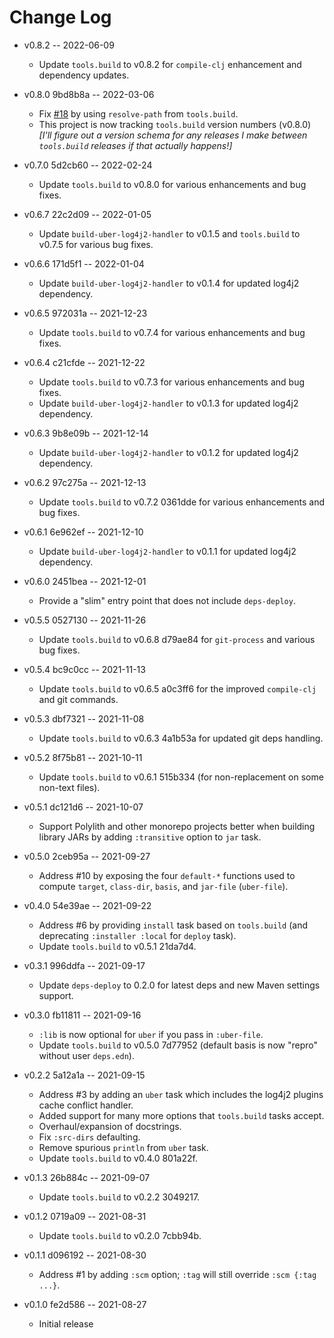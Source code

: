 # Change Log

* v0.8.2 -- 2022-06-09
  * Update `tools.build` to v0.8.2 for `compile-clj` enhancement and dependency updates.

* v0.8.0 9bd8b8a -- 2022-03-06
  * Fix [#18](https://github.com/seancorfield/build-clj/issues/18) by using `resolve-path` from `tools.build`.
  * This project is now tracking `tools.build` version numbers (v0.8.0) _[I'll figure out a version schema for any releases I make between `tools.build` releases if that actually happens!]_

* v0.7.0 5d2cb60 -- 2022-02-24
  * Update `tools.build` to v0.8.0 for various enhancements and bug fixes.

* v0.6.7 22c2d09 -- 2022-01-05
  * Update `build-uber-log4j2-handler` to v0.1.5 and `tools.build` to v0.7.5 for various bug fixes.

* v0.6.6 171d5f1 -- 2022-01-04
  * Update `build-uber-log4j2-handler` to v0.1.4 for updated log4j2 dependency.

* v0.6.5 972031a -- 2021-12-23
  * Update `tools.build` to v0.7.4 for various enhancements and bug fixes.

* v0.6.4 c21cfde -- 2021-12-22
  * Update `tools.build` to v0.7.3 for various enhancements and bug fixes.
  * Update `build-uber-log4j2-handler` to v0.1.3 for updated log4j2 dependency.

* v0.6.3 9b8e09b -- 2021-12-14
  * Update `build-uber-log4j2-handler` to v0.1.2 for updated log4j2 dependency.

* v0.6.2 97c275a -- 2021-12-13
  * Update `tools.build` to v0.7.2 0361dde for various enhancements and bug fixes.

* v0.6.1 6e962ef -- 2021-12-10
  * Update `build-uber-log4j2-handler` to v0.1.1 for updated log4j2 dependency.

* v0.6.0 2451bea -- 2021-12-01
  * Provide a "slim" entry point that does not include `deps-deploy`.

* v0.5.5 0527130 -- 2021-11-26
  * Update `tools.build` to v0.6.8 d79ae84 for `git-process` and various bug fixes.

* v0.5.4 bc9c0cc -- 2021-11-13
  * Update `tools.build` to v0.6.5 a0c3ff6 for the improved `compile-clj` and git commands.

* v0.5.3 dbf7321 -- 2021-11-08
  * Update `tools.build` to v0.6.3 4a1b53a for updated git deps handling.

* v0.5.2 8f75b81 -- 2021-10-11
  * Update `tools.build` to v0.6.1 515b334 (for non-replacement on some non-text files).

* v0.5.1 dc121d6 -- 2021-10-07
  * Support Polylith and other monorepo projects better when building library JARs by adding `:transitive` option to `jar` task.

* v0.5.0 2ceb95a -- 2021-09-27
  * Address #10 by exposing the four `default-*` functions used to compute `target`, `class-dir`, `basis`, and `jar-file` (`uber-file`).

* v0.4.0 54e39ae -- 2021-09-22
  * Address #6 by providing `install` task based on `tools.build` (and deprecating `:installer :local` for `deploy` task).
  * Update `tools.build` to v0.5.1 21da7d4.

* v0.3.1 996ddfa -- 2021-09-17
  * Update `deps-deploy` to 0.2.0 for latest deps and new Maven settings support.

* v0.3.0 fb11811 -- 2021-09-16
  * `:lib` is now optional for `uber` if you pass in `:uber-file`.
  * Update `tools.build` to v0.5.0 7d77952 (default basis is now "repro" without user `deps.edn`).

* v0.2.2 5a12a1a -- 2021-09-15
  * Address #3 by adding an `uber` task which includes the log4j2 plugins cache conflict handler.
  * Added support for many more options that `tools.build` tasks accept.
  * Overhaul/expansion of docstrings.
  * Fix `:src-dirs` defaulting.
  * Remove spurious `println` from `uber` task.
  * Update `tools.build` to v0.4.0 801a22f.

* v0.1.3 26b884c -- 2021-09-07
  * Update `tools.build` to v0.2.2 3049217.

* v0.1.2 0719a09 -- 2021-08-31
  * Update `tools.build` to v0.2.0 7cbb94b.

* v0.1.1 d096192 -- 2021-08-30
  * Address #1 by adding `:scm` option; `:tag` will still override `:scm {:tag ...}`.

* v0.1.0 fe2d586 -- 2021-08-27
  * Initial release
